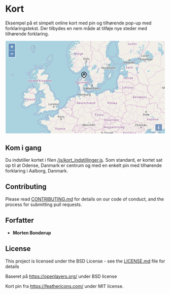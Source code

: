 # Kort

Eksempel på et simpelt online kort med pin og tilhørende pop-up med forklaringstekst. Der tilbydes en nem måde at tilføje nye steder med tilhørende forklaring.


![alt Kort eksempel](image/eksempel.png)


## Kom i gang

Du indstiller kortet i filen [/js/kort_indstillinger.js](js/kort_indstillinger.js). Som standard, er kortet sat op til at Odense, Danmark er centrum og med en enkelt pin med tilhørende forklaring i Aalborg, Danmark.

## Contributing

Please read [CONTRIBUTING.md](https://gist.github.com/PurpleBooth/b24679402957c63ec426) for details on our code of conduct, and the process for submitting pull requests. 

## Forfatter

* **Morten Bonderup** 

## License

This project is licensed under the BSD License - see the [LICENSE.md](LICENSE.md) file for details

Baseret på https://openlayers.org/ under BSD license

Kort pin fra https://feathericons.com/ under MIT license.
